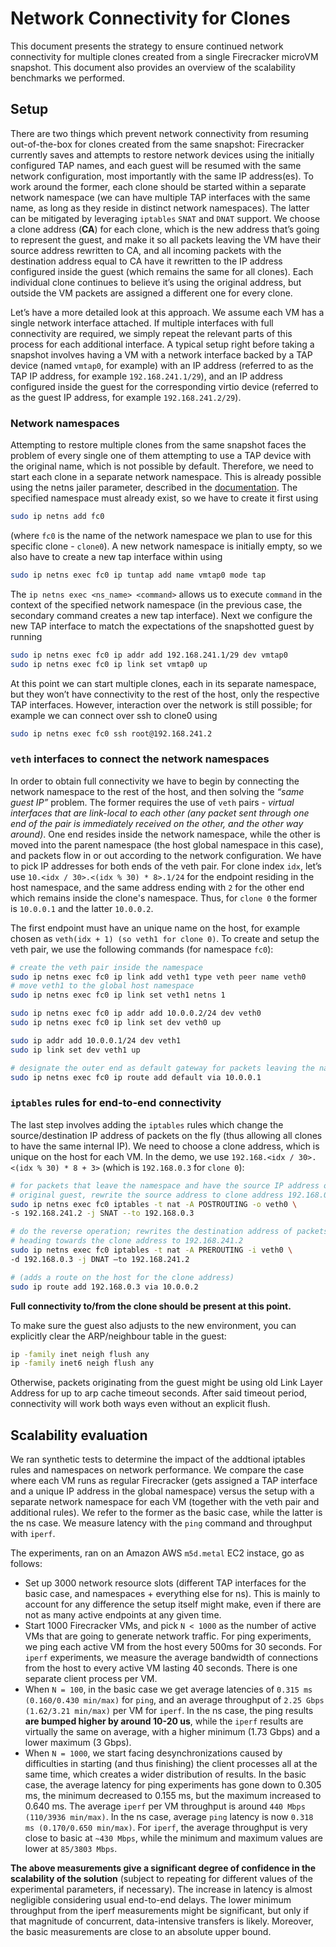 # Network Connectivity for Clones

This document presents the strategy to ensure continued network connectivity for
multiple clones created from a single Firecracker microVM snapshot. This
document also provides an overview of the scalability benchmarks we performed.

## Setup

There are two things which prevent network connectivity from resuming
out-of-the-box for clones created from the same snapshot: Firecracker currently
saves and attempts to restore network devices using the initially configured TAP
names, and each guest will be resumed with the same network configuration, most
importantly with the same IP address(es). To work around the former, each clone
should be started within a separate network namespace (we can have multiple TAP
interfaces with the same name, as long as they reside in distinct network
namespaces). The latter can be mitigated by leveraging `iptables` `SNAT` and
`DNAT` support. We choose a clone address (**CA**) for each clone, which is the
new address that’s going to represent the guest, and make it so all packets
leaving the VM have their source address rewritten to CA, and all incoming
packets with the destination address equal to CA have it rewritten to the IP
address configured inside the guest (which remains the same for all clones).
Each individual clone continues to believe it’s using the original address, but
outside the VM packets are assigned a different one for every clone.

Let’s have a more detailed look at this approach. We assume each VM has a single
network interface attached. If multiple interfaces with full connectivity are
required, we simply repeat the relevant parts of this process for each
additional interface. A typical setup right before taking a snapshot involves
having a VM with a network interface backed by a TAP device (named `vmtap0`, for
example) with an IP address (referred to as the TAP IP address, for example
`192.168.241.1/29`), and an IP address configured inside the guest for the
corresponding virtio device (referred to as the guest IP address, for example
`192.168.241.2/29`).

### Network namespaces

Attempting to restore multiple clones from the same snapshot faces the problem
of every single one of them attempting to use a TAP device with the original
name, which is not possible by default. Therefore, we need to start each clone
in a separate network namespace. This is already possible using the netns jailer
parameter, described in the [documentation](../jailer.md). The specified
namespace must already exist, so we have to create it first using

```bash
sudo ip netns add fc0
```

(where `fc0` is the name of the network namespace we plan to use for this
specific clone - `clone0`). A new network namespace is initially empty, so we
also have to create a new tap interface within using

```bash
sudo ip netns exec fc0 ip tuntap add name vmtap0 mode tap
```

The `ip netns exec <ns_name> <command>` allows us to execute `command` in the
context of the specified network namespace (in the previous case, the secondary
command creates a new tap interface). Next we configure the new TAP interface to
match the expectations of the snapshotted guest by running

```bash
sudo ip netns exec fc0 ip addr add 192.168.241.1/29 dev vmtap0
sudo ip netns exec fc0 ip link set vmtap0 up
```

At this point we can start multiple clones, each in its separate namespace, but
they won’t have connectivity to the rest of the host, only the respective TAP
interfaces. However, interaction over the network is still possible; for example
we can connect over ssh to clone0 using

```bash
sudo ip netns exec fc0 ssh root@192.168.241.2
```

### `veth` interfaces to connect the network namespaces

In order to obtain full connectivity we have to begin by connecting the network
namespace to the rest of the host, and then solving the *“same guest IP”*
problem. The former requires the use of `veth` pairs - *virtual interfaces that
are link-local to each other (any packet sent through one end of the pair is
immediately received on the other, and the other way around)*. One end resides
inside the network namespace, while the other is moved into the parent namespace
(the host global namespace in this case), and packets flow in or out according
to the network configuration. We have to pick IP addresses for both ends of the
veth pair. For clone index `idx`, let’s use
`10.<idx / 30>.<(idx % 30) * 8>.1/24` for the endpoint residing in the host
namespace, and the same address ending with `2` for the other end which remains
inside the clone's namespace. Thus, for `clone 0` the former is `10.0.0.1` and
the latter `10.0.0.2`.

The first endpoint must have an unique name on the host, for example chosen as
`veth(idx + 1) (so veth1 for clone 0)`. To create and setup the veth pair, we
use the following commands (for namespace `fc0`):

```bash
# create the veth pair inside the namespace
sudo ip netns exec fc0 ip link add veth1 type veth peer name veth0
# move veth1 to the global host namespace
sudo ip netns exec fc0 ip link set veth1 netns 1

sudo ip netns exec fc0 ip addr add 10.0.0.2/24 dev veth0
sudo ip netns exec fc0 ip link set dev veth0 up

sudo ip addr add 10.0.0.1/24 dev veth1
sudo ip link set dev veth1 up

# designate the outer end as default gateway for packets leaving the namespace
sudo ip netns exec fc0 ip route add default via 10.0.0.1
```

### `iptables` rules for end-to-end connectivity

The last step involves adding the `iptables` rules which change the
source/destination IP address of packets on the fly (thus allowing all clones to
have the same internal IP). We need to choose a clone address, which is unique
on the host for each VM. In the demo, we use
`192.168.<idx / 30>.<(idx % 30) * 8 + 3>` (which is `192.168.0.3` for
`clone 0`):

```bash
# for packets that leave the namespace and have the source IP address of the
# original guest, rewrite the source address to clone address 192.168.0.3
sudo ip netns exec fc0 iptables -t nat -A POSTROUTING -o veth0 \
-s 192.168.241.2 -j SNAT --to 192.168.0.3

# do the reverse operation; rewrites the destination address of packets
# heading towards the clone address to 192.168.241.2
sudo ip netns exec fc0 iptables -t nat -A PREROUTING -i veth0 \
-d 192.168.0.3 -j DNAT —to 192.168.241.2

# (adds a route on the host for the clone address)
sudo ip route add 192.168.0.3 via 10.0.0.2
```

**Full connectivity to/from the clone should be present at this point.**

To make sure the guest also adjusts to the new environment, you can explicitly
clear the ARP/neighbour table in the guest:

```bash
ip -family inet neigh flush any
ip -family inet6 neigh flush any
```

Otherwise, packets originating from the guest might be using old Link Layer
Address for up to arp cache timeout seconds. After said timeout period,
connectivity will work both ways even without an explicit flush.

## Scalability evaluation

We ran synthetic tests to determine the impact of the addtional iptables rules
and namespaces on network performance. We compare the case where each VM runs as
regular Firecracker (gets assigned a TAP interface and a unique IP address in
the global namespace) versus the setup with a separate network namespace for
each VM (together with the veth pair and additional rules). We refer to the
former as the basic case, while the latter is the ns case. We measure latency
with the `ping` command and throughput with `iperf`.

The experiments, ran on an Amazon AWS `m5d.metal` EC2 instace, go as follows:

- Set up 3000 network resource slots (different TAP interfaces for the basic
  case, and namespaces + everything else for ns). This is mainly to account for
  any difference the setup itself might make, even if there are not as many
  active endpoints at any given time.
- Start 1000 Firecracker VMs, and pick `N < 1000` as the number of active VMs
  that are going to generate network traffic. For ping experiments, we ping each
  active VM from the host every 500ms for 30 seconds. For `iperf` experiments,
  we measure the average bandwidth of connections from the host to every active
  VM lasting 40 seconds. There is one separate client process per VM.
- When `N = 100`, in the basic case we get average latencies of
  `0.315 ms (0.160/0.430 min/max)` for `ping`, and an average throughput of
  `2.25 Gbps (1.62/3.21 min/max)` per VM for `iperf`. In the ns case, the ping
  results **are bumped higher by around 10-20 us**, while the `iperf` results
  are virtually the same on average, with a higher minimum (1.73 Gbps) and a
  lower maximum (3 Gbps).
- When `N = 1000`, we start facing desynchronizations caused by difficulties in
  starting (and thus finishing) the client processes all at the same time, which
  creates a wider distribution of results. In the basic case, the average
  latency for ping experiments has gone down to 0.305 ms, the minimum decreased
  to 0.155 ms, but the maximum increased to 0.640 ms. The average `iperf` per VM
  throughput is around `440 Mbps (110/3936 min/max)`. In the ns case, average
  `ping` latency is now `0.318 ms (0.170/0.650 min/max)`. For `iperf`, the
  average throughput is very close to basic at `~430 Mbps`, while the minimum
  and maximum values are lower at `85/3803 Mbps`.

**The above measurements give a significant degree of confidence in the
scalability of the solution** (subject to repeating for different values of the
experimental parameters, if necessary). The increase in latency is almost
negligible considering usual end-to-end delays. The lower minimum throughput
from the iperf measurements might be significant, but only if that magnitude of
concurrent, data-intensive transfers is likely. Moreover, the basic measurements
are close to an absolute upper bound.
